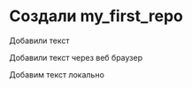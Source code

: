 ﻿# Создали my_first_repo


Добавили текст

Добавили текст через веб браузер


Добавим текст локально